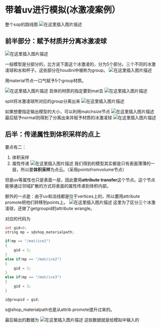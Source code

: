 # 带着uv进行模拟(冰激凌案例）


整个sop的路线图
![在这里插入图片描述](https://img-blog.csdnimg.cn/63695b3dd5304067bbdc1602d9c92f30.png)


## 前半部分：赋予材质并分离冰激凌球
![在这里插入图片描述](https://img-blog.csdnimg.cn/5f835ef33c144172864f43bf46584c13.png)

一般模型是分部分的，比方说下面这个冰激凌的，分为5个部分。三个不同的冰激凌球和水和杯子。这些部分在houdini中被称为group。
![在这里插入图片描述](https://img-blog.csdnimg.cn/9d9add4e30284111a5e5f45ff16df55f.png)


用material节点一口气赋予5个group材质。

![在这里插入图片描述](https://img-blog.csdnimg.cn/cfca2cbf617c4316abbe7fd9ed39d530.png)
具体的材质的指定要到mat去
![在这里插入图片描述](https://img-blog.csdnimg.cn/4d5cb37a952c48ef8a0bef0cda809907.png)

split将冰激凌球所对应的group分离出来
![在这里插入图片描述](https://img-blog.csdnimg.cn/7b9757d2d9514fa38a6bfdc2f5c2fa16.png)

如果想要指定输出模型的大小，可以利用matchsize节点
![在这里插入图片描述](https://img-blog.csdnimg.cn/02e9c054b67e475882a4ed6c9190e49a.png)
最后赋予normal则得到了分离出来并赋予材质的冰激凌球
![在这里插入图片描述](https://img-blog.csdnimg.cn/7ccf067985b240afbfefab78f3f49fbc.png)
## 后半：传递属性到体积采样的点上
要点有二：
1. 体积采样
2. 属性传递
![在这里插入图片描述](https://img-blog.csdnimg.cn/ec36970d3ce94246ab263623781357cd.png)
我们得到的模型其实都是只有表面薄薄的一层，所以要**体积采样**为点云。（采用pointsfromvolume节点）

但是uv等属性也只是表面一层，因此要用**attribute transfer**这个节点。这个节点能够通过邻域扩散的方式将表面的属性传递到体积内部。

额外的一点是：由于uv和法线都是位于vertices上的，所以要用attribute promote把他们转移到points上。
![在这里插入图片描述](https://img-blog.csdnimg.cn/735901685c7b4510b5727f24db085639.png)
这里为了区分三个冰激凌球，还做了getgroupid的attribute wrangle。

对应的代码为

```c
int gid=0;
string mp = s@shop_materialpath;

if(mp == "/mat/ice1")
{
    gid = 1;
}
else if(mp == "/mat/ice2")
{
    gid = 2;
}
else if(mp == "/mat/ice3")
{
    gid = 3;
}

i@groupid = gid;
```
s@shop_materialpath也是从attrib promote提升过来的。

最后输出的数据为
![在这里插入图片描述](https://img-blog.csdnimg.cn/553ca889fb684e69b0a81067af36f926.png)
这些数据就是给模拟中输入的
